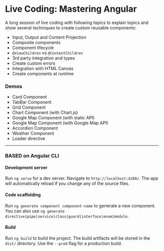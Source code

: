 # Live Coding: Mastering Angular

A long session of live coding with following topics to explain topics and show several techniques to create custom reusable components:

* Input, Output and Content Projection
* Composite components
* Component lifecycle
* `@ViewChildren` vs `@ContentChildren`
* 3rd party integration and types
* Create custom errors
* Integration with HTML Canvas
* Create components at runtime

### Demos

* Card Component
* TabBar Component
* Grid Component
* Chart Component (with Chart.js)
* Google Map Component (with static API)
* Google Map Component (with Google Map API)
* Accordion Component
* Weather Component
* Loader directive

---

### BASED on Angular CLI

#### Development server

Run `ng serve` for a dev server. Navigate to `http://localhost:4200/`. The app will automatically reload if you change any of the source files.

#### Code scaffolding

Run `ng generate component component-name` to generate a new component. You can also use `ng generate directive|pipe|service|class|guard|interface|enum|module`.

#### Build

Run `ng build` to build the project. The build artifacts will be stored in the `dist/` directory. Use the `--prod` flag for a production build.
